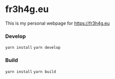 # fr3h4g.eu

This is my personal webpage for https://fr3h4g.eu

### Develop

`yarn install`
`yarn develop`

### Build

`yarn install`
`yarn build`
